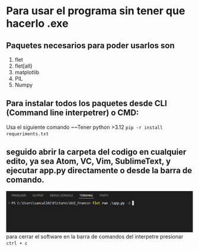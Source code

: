 # Para usar el programa sin tener que hacerlo .exe

## Paquetes necesarios para poder usarlos son 
1. flet
2. flet[all}
3. matplotlib
4. PIL
5. Numpy

## Para instalar todos los paquetes desde CLI (Command line interpetrer) o CMD:
Usa el siguiente comando ~~Tener python >3.12
`pip -r install requeriments.txt`

## seguido abrir la carpeta del codigo en cualquier edito, ya sea Atom, VC, Vim, SublimeText, y ejecutar app.py directamente o desde la barra de comando.
![Ejemplo de CLI](image.png)
para cerrar el software en la barra de comandos del interpetre presionar `ctrl + c`
